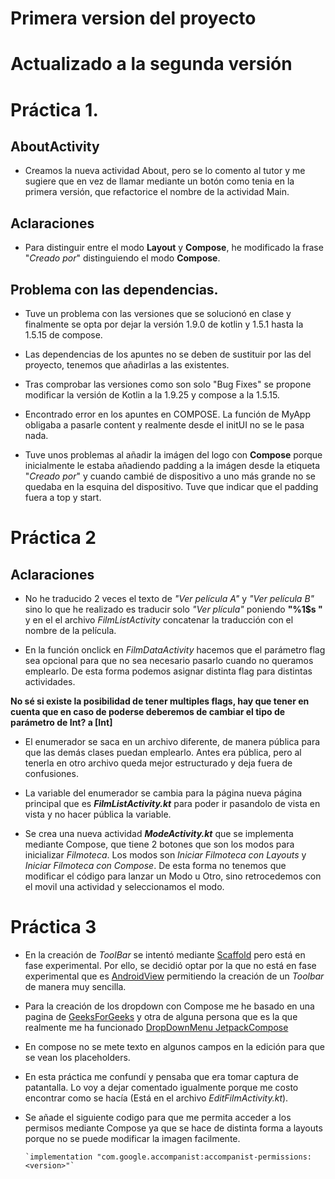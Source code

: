 # Primera version del proyecto
# Actualizado a la segunda versión

# Práctica 1.
## AboutActivity

- Creamos la nueva actividad About, pero se lo comento al tutor y me sugiere que en vez de llamar mediante un botón como tenia en la primera versión, que refactorice el nombre de la actividad Main.

## Aclaraciones 

- Para distinguir entre el modo **Layout** y **Compose**, he modificado la frase "*Creado por*" distinguiendo el modo **Compose**.

## Problema con las dependencias.

- Tuve un problema con las versiones que se solucionó en clase y finalmente se opta por dejar la versión 1.9.0 de kotlin y 1.5.1 hasta la 1.5.15 de compose.

- Las dependencias de los apuntes no se deben de sustituir por las del proyecto, tenemos que añadirlas a las existentes.

- Tras comprobar las versiones como son solo "Bug Fixes" se propone modificar la versión de Kotlin a la 1.9.25 y compose a la 1.5.15.

- Encontrado error en los apuntes en COMPOSE. La función de MyApp obligaba a pasarle content y realmente desde el initUI no se le pasa nada.

- Tuve unos problemas al añadir la imágen del logo con **Compose** porque inicialmente le estaba añadiendo padding a la imágen desde la etiqueta "*Creado por*" y cuando cambié de dispositivo a uno más grande no se quedaba en la esquina del dispositivo. Tuve que indicar que el padding fuera a top y start.

# Práctica 2

## Aclaraciones

- No he traducido 2 veces el texto de *"Ver película A"* y *"Ver película B"* sino lo que he realizado es traducir solo *"Ver plícula"* poniendo **"%1$s "** y en el el archivo *FilmListActivity* concatenar la traducción con el nombre de la película.

- En la función onclick en *FilmDataActivity* hacemos que el parámetro flag sea opcional para que no sea necesario pasarlo cuando no queramos emplearlo. De esta forma podemos asignar distinta flag para distintas actividades.

**No sé si existe la posibilidad de tener multiples flags, hay que tener en cuenta que en caso de poderse deberemos de cambiar el tipo de parámetro de Int? a [Int]**

- El enumerador se saca en un archivo diferente, de manera pública para que las demás clases puedan emplearlo. Antes era pública, pero al tenerla en otro archivo queda mejor estructurado y deja fuera de confusiones.

- La variable del enumerador  se cambia para la página nueva página principal que es ***FilmListActivity.kt*** para poder ir pasandolo de vista en vista y no hacer pública la variable.

- Se crea una nueva actividad ***ModeActivity.kt*** que se implementa mediante Compose, que tiene 2 botones que son los modos para inicializar *Filmoteca*. 
  Los modos son *Iniciar Filmoteca con Layouts* y *Iniciar Filmoteca con Compose*. De esta forma no tenemos que modificar el código para lanzar un Modo u Otro, sino retrocedemos con el movil una actividad y seleccionamos el modo.

# Práctica 3

- En la creación de *ToolBar* se intentó mediante [Scaffold](https://developer.android.com/develop/ui/compose/components/app-bars?hl=es-419) pero está en fase experimental. Por ello, se decidió optar por la que no está en fase experimental que es [AndroidView](https://developer.android.com/develop/ui/compose/migrate/interoperability-apis/views-in-compose?hl=es-419) permitiendo la creación de un *Toolbar* de manera muy sencilla.

- Para la creación de los dropdown con Compose me he basado en una pagina de [GeeksForGeeks](https://www.geeksforgeeks.org/drop-down-menu-in-android-using-jetpack-compose/) y otra de alguna persona que es la que realmente me ha funcionado [DropDownMenu JetpackCompose](https://alexzh.com/jetpack-compose-dropdownmenu/)

- En compose no se mete texto en algunos campos en la edición para que se vean los placeholders.

- En esta práctica me confundí y pensaba que era tomar captura de patantalla. Lo voy a dejar comentado igualmente porque me costo encontrar como se hacía (Está en el archivo *EditFilmActivity.kt*).

- Se añade el siguiente codigo para que me permita acceder a los permisos mediante Compose ya que se hace de distinta forma a layouts porque no se puede modificar la imagen facilmente.

      `implementation "com.google.accompanist:accompanist-permissions:<version>"`

